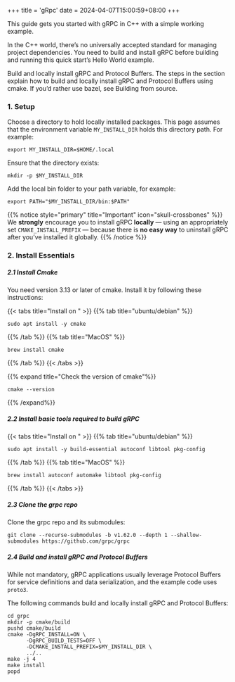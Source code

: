 +++
title = 'gRpc'
date = 2024-04-07T15:00:59+08:00
+++

This guide gets you started with gRPC in C++ with a simple working example.


In the C++ world, there’s no universally accepted standard for managing project dependencies. You need to build and install gRPC before building and running this quick start’s Hello World example.

Build and locally install gRPC and Protocol Buffers.
The steps in the section explain how to build and locally install gRPC and Protocol Buffers using cmake. If you’d rather use bazel, see Building from source.

### 1. Setup
Choose a directory to hold locally installed packages. This page assumes that the environment variable `MY_INSTALL_DIR` holds this directory path. For example:

```shell
export MY_INSTALL_DIR=$HOME/.local
```
Ensure that the directory exists:

```shell
mkdir -p $MY_INSTALL_DIR
```
Add the local bin folder to your path variable, for example:

```shell
export PATH="$MY_INSTALL_DIR/bin:$PATH"
```

{{% notice style="primary" title="Important" icon="skull-crossbones" %}}
We **strongly** encourage you to install gRPC **locally** — using an appropriately set `CMAKE_INSTALL_PREFIX` 
— because there is **no easy way** to uninstall gRPC after you’ve installed it globally.
{{% /notice %}}

### 2. Install Essentials
##### 2.1 Install Cmake
You need version 3.13 or later of cmake. Install it by following these instructions:

{{< tabs title="Install on " >}}
{{% tab title="ubuntu/debian" %}}
```shell
sudo apt install -y cmake
```
{{% /tab %}}
{{% tab title="MacOS" %}}
```shell
brew install cmake
```
{{% /tab %}}
{{< /tabs >}}

{{% expand title="Check the version of cmake"%}}
```shell
cmake --version
```
{{% /expand%}}

##### 2.2 Install basic tools required to build gRPC

{{< tabs title="Install on " >}}
{{% tab title="ubuntu/debian" %}}
```shell
sudo apt install -y build-essential autoconf libtool pkg-config
```
{{% /tab %}}
{{% tab title="MacOS" %}}
```shell
brew install autoconf automake libtool pkg-config
```
{{% /tab %}}
{{< /tabs >}}


##### 2.3 Clone the grpc repo
Clone the grpc repo and its submodules:

```shell
git clone --recurse-submodules -b v1.62.0 --depth 1 --shallow-submodules https://github.com/grpc/grpc
```
##### 2.4 Build and install gRPC and Protocol Buffers

While not mandatory, gRPC applications usually leverage Protocol Buffers for service definitions and data serialization, and the example code uses `proto3`.

The following commands build and locally install gRPC and Protocol Buffers:

```shell
cd grpc
mkdir -p cmake/build
pushd cmake/build
cmake -DgRPC_INSTALL=ON \
      -DgRPC_BUILD_TESTS=OFF \
      -DCMAKE_INSTALL_PREFIX=$MY_INSTALL_DIR \
      ../..
make -j 4
make install
popd
```